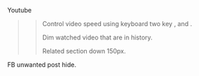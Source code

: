 Youtube 

>>
>>Control video speed using keyboard two key  , and .
>>
>>Dim watched video that are in history.
>>
>>Related section down 150px.

FB unwanted post hide.
